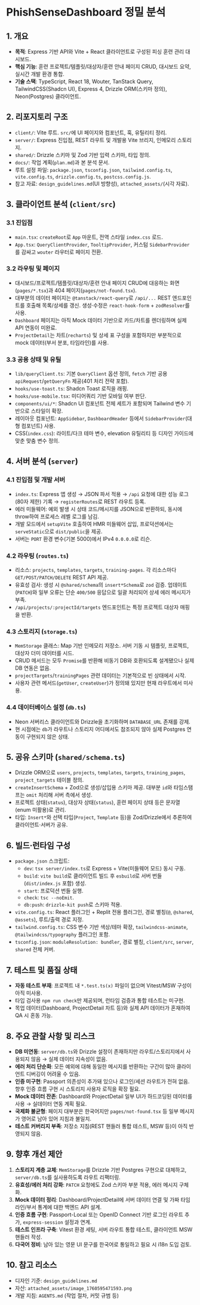 # PhishSenseDashboard 정밀 분석

## 1. 개요
- **목적**: Express 기반 API와 Vite + React 클라이언트로 구성된 피싱 훈련 관리 대시보드.
- **핵심 기능**: 훈련 프로젝트/템플릿/대상자/훈련 안내 페이지 CRUD, 대시보드 요약, 실시간 개발 환경 통합.
- **기술 스택**: TypeScript, React 18, Wouter, TanStack Query, TailwindCSS(Shadcn UI), Express 4, Drizzle ORM(스키마 정의), Neon(Postgres) 클라이언트.

## 2. 리포지토리 구조
- `client/`: Vite 루트. `src/`에 UI 페이지와 컴포넌트, 훅, 유틸리티 정리.
- `server/`: Express 진입점, REST 라우트 및 개발용 Vite 브리지, 인메모리 스토리지.
- `shared/`: Drizzle 스키마 및 Zod 기반 입력 스키마, 타입 정의.
- `docs/`: 작업 계획(`plan.md`)과 본 분석 문서.
- 루트 설정 파일: `package.json`, `tsconfig.json`, `tailwind.config.ts`, `vite.config.ts`, `drizzle.config.ts`, `postcss.config.js`.
- 참고 자료: `design_guidelines.md`(UI 방향성), `attached_assets/`(시각 자료).

## 3. 클라이언트 분석 (`client/src`)
### 3.1 진입점
- `main.tsx`: `createRoot`로 `App` 마운트, 전역 스타일 `index.css` 로드.
- `App.tsx`: `QueryClientProvider`, `TooltipProvider`, 커스텀 `SidebarProvider`를 감싸고 `wouter` 라우터로 페이지 전환.

### 3.2 라우팅 및 페이지
- 대시보드/프로젝트/템플릿/대상자/훈련 안내 페이지 CRUD에 대응하는 화면(`pages/*.tsx`)과 404 페이지(`pages/not-found.tsx`).
- 대부분의 데이터 페이지는 `@tanstack/react-query`로 `/api/...` REST 엔드포인트를 호출해 목록/상세를 갱신. 생성·수정은 `react-hook-form` + `zodResolver`를 사용.
- `Dashboard` 페이지는 아직 Mock 데이터 기반으로 카드/차트를 렌더링하며 실제 API 연동이 미완료.
- `ProjectDetail`는 차트(`recharts`) 및 상세 표 구성을 포함하지만 부분적으로 mock 데이터(부서 분포, 타임라인)를 사용.

### 3.3 공용 상태 및 유틸
- `lib/queryClient.ts`: 기본 `QueryClient` 옵션 정의, `fetch` 기반 공용 `apiRequest`/`getQueryFn` 제공(401 처리 전략 포함).
- `hooks/use-toast.ts`: Shadcn Toast 로직을 래핑.
- `hooks/use-mobile.tsx`: 미디어쿼리 기반 모바일 여부 판단.
- `components/ui/*`: Shadcn UI 컴포넌트 전체 세트가 포함되며 Tailwind 변수 기반으로 스타일이 확장.
- 레이아웃 컴포넌트: `AppSidebar`, `DashboardHeader` 등에서 `SidebarProvider`(대형 컴포넌트) 사용.
- CSS(`index.css`): 라이트/다크 테마 변수, elevation 유틸리티 등 디자인 가이드에 맞춘 맞춤 변수 정의.

## 4. 서버 분석 (`server`)
### 4.1 진입점 및 개발 서버
- `index.ts`: Express 앱 생성 → JSON 파서 적용 → `/api` 요청에 대한 성능 로그(80자 제한) 기록 → `registerRoutes`로 REST 라우트 등록.
- 에러 미들웨어: 예외 발생 시 상태 코드/메시지를 JSON으로 반환하되, 동시에 throw하여 프로세스 레벨 로그를 남김.
- 개발 모드에서 `setupVite` 호출하여 HMR 미들웨어 삽입, 프로덕션에서는 `serveStatic`으로 `dist/public`을 제공.
- 서버는 `PORT` 환경 변수(기본 5000)에서 IPv4 `0.0.0.0`로 리슨.

### 4.2 라우팅 (`routes.ts`)
- 리소스: `projects`, `templates`, `targets`, `training-pages`. 각 리소스마다 `GET/POST/PATCH/DELETE` REST API 제공.
- 유효성 검사: 생성 시 `@shared/schema`의 `insert*Schema`로 `zod` 검증. 업데이트(`PATCH`)와 일부 오류는 단순 `400/500` 응답으로 일괄 처리되어 상세 에러 메시지가 부족.
- `/api/projects/:projectId/targets` 엔드포인트는 특정 프로젝트 대상자 매핑을 반환.

### 4.3 스토리지 (`storage.ts`)
- `MemStorage` 클래스: Map 기반 인메모리 저장소. 서버 기동 시 템플릿, 프로젝트, 대상자 더미 데이터를 시드.
- CRUD 메서드는 모두 `Promise`를 반환해 비동기 DB와 호환되도록 설계됐으나 실제 DB 연동은 없음.
- `projectTargets`/`trainingPages` 관련 데이터는 기본적으로 빈 상태에서 시작.
- 사용자 관련 메서드(`getUser`, `createUser`)가 정의돼 있지만 현재 라우트에서 미사용.

### 4.4 데이터베이스 설정 (`db.ts`)
- Neon 서버리스 클라이언트와 Drizzle을 초기화하며 `DATABASE_URL` 존재를 강제.
- 현 시점에는 `db`가 라우트나 스토리지 어디에서도 참조되지 않아 실제 Postgres 연동이 구현되지 않은 상태.

## 5. 공유 스키마 (`shared/schema.ts`)
- Drizzle ORM으로 `users`, `projects`, `templates`, `targets`, `training_pages`, `project_targets` 테이블 정의.
- `createInsertSchema` + Zod으로 생성/삽입용 스키마 제공. 대부분 `id`와 타임스탬프는 `omit` 처리해 서버 측에서 생성.
- 프로젝트 상태(`status`), 대상자 상태(`status`), 훈련 페이지 상태 등은 문자열(enum 미활용)로 관리.
- 타입: `Insert*`와 선택 타입(`Project`, `Template` 등)을 Zod/Drizzle에서 추론하여 클라이언트·서버가 공유.

## 6. 빌드·런타임 구성
- `package.json` 스크립트:
  - `dev`: `tsx server/index.ts`로 Express + Vite(미들웨어 모드) 동시 구동.
  - `build`: `vite build`로 클라이언트 빌드 후 `esbuild`로 서버 번들(`dist/index.js` 포함) 생성.
  - `start`: 프로덕션 번들 실행.
  - `check`: `tsc --noEmit`.
  - `db:push`: `drizzle-kit push`로 스키마 적용.
- `vite.config.ts`: React 플러그인 + Replit 전용 플러그인, 경로 별칭(`@`, `@shared`, `@assets`), 루트/출력 경로 지정.
- `tailwind.config.ts`: CSS 변수 기반 색상/테마 확장, `tailwindcss-animate`, `@tailwindcss/typography` 플러그인 포함.
- `tsconfig.json`: `moduleResolution: bundler`, 경로 별칭, `client/src`, `server`, `shared` 전체 커버.

## 7. 테스트 및 품질 상태
- **자동 테스트 부재**: 프로젝트 내 `*.test.ts(x)` 파일이 없으며 Vitest/MSW 구성이 아직 미사용.
- 타입 검사용 `npm run check`만 제공되며, 런타임 검증과 통합 테스트는 미구현.
- 목업 데이터(Dashboard, ProjectDetail 차트 등)와 실제 API 데이터가 혼재하여 QA 시 혼동 가능.

## 8. 주요 관찰 사항 및 리스크
- **DB 미연동**: `server/db.ts`와 Drizzle 설정이 존재하지만 라우트/스토리지에서 사용되지 않음 → 실제 데이터 지속성이 없음.
- **에러 처리 단순화**: 모든 예외에 대해 동일한 메시지를 반환하는 구간이 많아 클라이언트 디버깅이 어려울 수 있음.
- **인증 미구현**: Passport 의존성이 추가돼 있으나 로그인/세션 라우트가 전혀 없음. 향후 인증 흐름 구현 시 스토리지 사용자 로직을 확장 필요.
- **Mock 데이터 잔존**: Dashboard와 ProjectDetail 일부 UI가 하드코딩된 데이터를 사용 → 실데이터 연동 계획 필요.
- **국제화 불균형**: 페이지 대부분은 한국어지만 `pages/not-found.tsx` 등 일부 메시지가 영어로 남아 있어 지침과 불일치.
- **테스트 커버리지 부족**: 저장소 지침(REST 핸들러 통합 테스트, MSW 등)이 아직 반영되지 않음.

## 9. 향후 개선 제안
1. **스토리지 계층 교체**: `MemStorage`를 Drizzle 기반 Postgres 구현으로 대체하고, `server/db.ts`를 실사용하도록 라우트 리팩터링.
2. **유효성/에러 처리 강화**: `PATCH` 요청에도 Zod 스키마 부분 적용, 에러 메시지 구체화.
3. **Mock 데이터 정리**: Dashboard/ProjectDetail에 서버 데이터 연결 및 가짜 타임라인/부서 통계에 대한 백엔드 API 설계.
4. **인증 흐름 구현**: Passport-Local 또는 OpenID Connect 기반 로그인 라우트 추가, `express-session` 설정과 연계.
5. **테스트 인프라 구축**: Vitest 환경 세팅, 서버 라우트 통합 테스트, 클라이언트 MSW 핸들러 작성.
6. **다국어 정비**: 남아 있는 영문 UI 문구를 한국어로 통일하고 필요 시 i18n 도입 검토.

## 10. 참고 리소스
- 디자인 기준: `design_guidelines.md`
- 자산: `attached_assets/image_1760595471593.png`
- 개발 지침: `AGENTS.md` (작업 절차, 커밋 규범 등)
